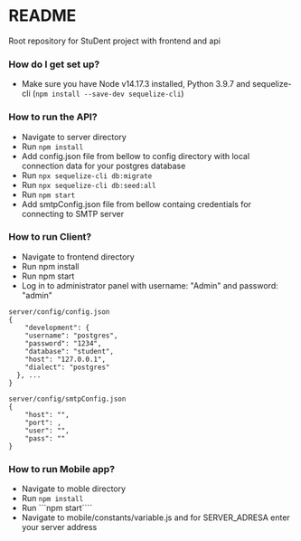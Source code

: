 # README #

Root repository for StuDent project with frontend and api

### How do I get set up? ###

* Make sure you have Node v14.17.3 installed, Python 3.9.7 and sequelize-cli (```npm install --save-dev sequelize-cli```)

### How to run the API? ###

* Navigate to server directory
* Run ```npm install```
* Add config.json file from bellow to config directory with local connection data for your postgres database
* Run ```npx sequelize-cli db:migrate```
* Run ```npx sequelize-cli db:seed:all```
* Run ```npm start``` 
* Add smtpConfig.json file from bellow containg credentials for connecting to SMTP server

### How to run Client? ###

* Navigate to frontend directory
* Run npm install
* Run npm start
* Log in to administrator panel with username: "Admin" and password: "admin"

```
server/config/config.json
{
    "development": {
    "username": "postgres",
    "password": "1234",
    "database": "student",
    "host": "127.0.0.1",
    "dialect": "postgres"
  }, ...
} 
```
```
server/config/smtpConfig.json
{
    "host": "",
    "port": ,
    "user": "", 
    "pass": ""
}
```

### How to run Mobile app? ###
* Navigate to moble directory
* Run ```npm install```
* Run ```npm start````
* Navigate to mobile/constants/variable.js and for SERVER_ADRESA enter your server address
